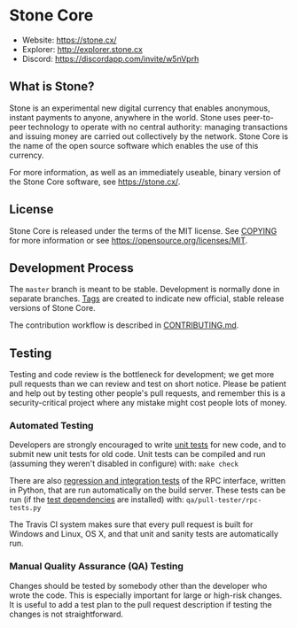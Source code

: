 Stone Core
===============================

* Website: https://stone.cx/
* Explorer: http://explorer.stone.cx
* Discord: https://discordapp.com/invite/w5nVprh

What is Stone?
----------------

Stone is an experimental new digital currency that enables anonymous, instant
payments to anyone, anywhere in the world. Stone uses peer-to-peer technology
to operate with no central authority: managing transactions and issuing money
are carried out collectively by the network. Stone Core is the name of the open
source software which enables the use of this currency.

For more information, as well as an immediately useable, binary version of
the Stone Core software, see https://stone.cx/.


License
-------

Stone Core is released under the terms of the MIT license. See [COPYING](COPYING) for more
information or see https://opensource.org/licenses/MIT.

Development Process
-------------------

The `master` branch is meant to be stable. Development is normally done in separate branches.
[Tags](https://github.com/stone-project/stone/tags) are created to indicate new official,
stable release versions of Stone Core.

The contribution workflow is described in [CONTRIBUTING.md](CONTRIBUTING.md).

Testing
-------

Testing and code review is the bottleneck for development; we get more pull
requests than we can review and test on short notice. Please be patient and help out by testing
other people's pull requests, and remember this is a security-critical project where any mistake might cost people
lots of money.

### Automated Testing

Developers are strongly encouraged to write [unit tests](/doc/unit-tests.md) for new code, and to
submit new unit tests for old code. Unit tests can be compiled and run
(assuming they weren't disabled in configure) with: `make check`

There are also [regression and integration tests](/qa) of the RPC interface, written
in Python, that are run automatically on the build server.
These tests can be run (if the [test dependencies](/qa) are installed) with: `qa/pull-tester/rpc-tests.py`

The Travis CI system makes sure that every pull request is built for Windows
and Linux, OS X, and that unit and sanity tests are automatically run.

### Manual Quality Assurance (QA) Testing

Changes should be tested by somebody other than the developer who wrote the
code. This is especially important for large or high-risk changes. It is useful
to add a test plan to the pull request description if testing the changes is
not straightforward.
